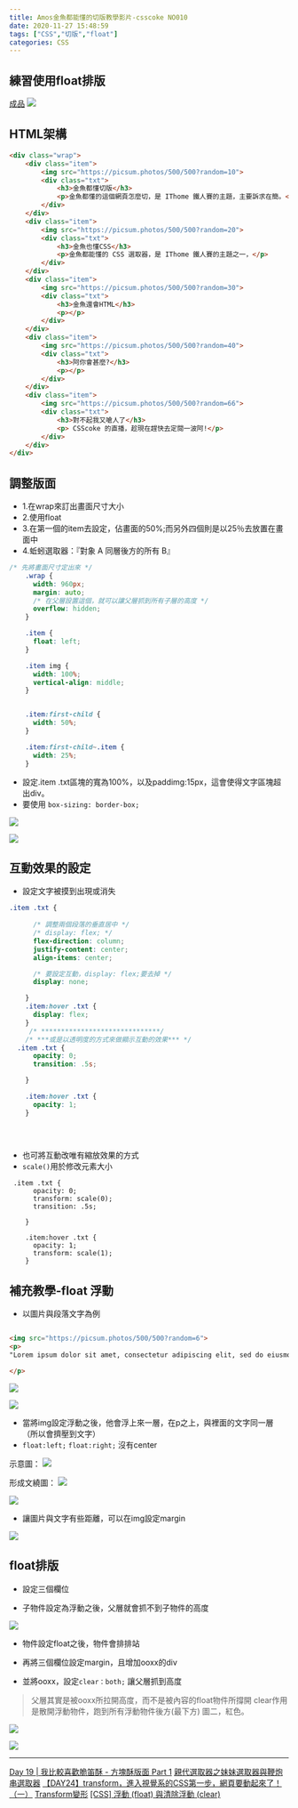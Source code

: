 ```yaml
---
title: Amos金魚都能懂的切版教學影片-csscoke NO010
date: 2020-11-27 15:48:59
tags: ["CSS","切版","float"]
categories: CSS
---
```

## 練習使用float排版

[成品](https://eva813.github.io/my-projects/coke-NO010(v2).html)
![](https://i.imgur.com/HSxrHVY.jpg)

## HTML架構
```html
<div class="wrap">
	<div class="item">
		<img src="https://picsum.photos/500/500?random=10">
		<div class="txt">
			<h3>金魚都懂切版</h3>
			<p>金魚都懂的這個網頁怎麼切，是 IThome 鐵人賽的主題，主要訴求在簡。</p>
		</div>
	</div>
	<div class="item">
		<img src="https://picsum.photos/500/500?random=20">
		<div class="txt">
			<h3>金魚也懂CSS</h3>
			<p>金魚都能懂的 CSS 選取器，是 IThome 鐵人賽的主題之一，</p>
		</div>
	</div>
	<div class="item">
		<img src="https://picsum.photos/500/500?random=30">
		<div class="txt">
			<h3>金魚還會HTML</h3>
			<p></p>
		</div>
	</div>
	<div class="item">
		<img src="https://picsum.photos/500/500?random=40">
		<div class="txt">
			<h3>阿你會甚麼?</h3>
			<p></p>
		</div>
	</div>
	<div class="item">
		<img src="https://picsum.photos/500/500?random=66">
		<div class="txt">
			<h3>對不起我又嗆人了</h3>
			<p> CSScoke 的直播，趁現在趕快去定閱一波阿!</p>
		</div>
	</div>
</div>
```
## 調整版面

* 1.在wrap來訂出畫面尺寸大小
* 2.使用float
* 3.在第一個的item去設定，佔畫面的50%;而另外四個則是以25％去放置在畫面中
* 4.蚯蚓選取器：『對象 A 同層後方的所有 B』

```css
/* 先將畫面尺寸定出來 */
    .wrap {
      width: 960px;
      margin: auto;
      /* 在父層設置這個，就可以讓父層抓到所有子層的高度 */
      overflow: hidden;
    }

    .item {
      float: left;
    }

    .item img {
      width: 100%;
      vertical-align: middle;
    }


    .item:first-child {
      width: 50%;
    }

    .item:first-child~.item {
      width: 25%;
    }
```


* 設定.item .txt區塊的寬為100%，以及paddimg:15px，這會使得文字區塊超出div。
* 要使用 `box-sizing: border-box;`

![](https://i.imgur.com/iaIicVC.jpg)

![](https://i.imgur.com/c5BGt1E.jpg)


## 互動效果的設定

* 設定文字被摸到出現或消失
```css
.item .txt {
      
      /* 調整兩個段落的垂直居中 */
      /* display: flex; */
      flex-direction: column;
      justify-content: center;
      align-items: center;

      /* 要設定互動，display: flex;要去掉 */
      display: none;

    }
    .item:hover .txt {
      display: flex;
    }
     /* ******************************/
    /* ***或是以透明度的方式來做顯示互動的效果*** */
  .item .txt {  
      opacity: 0;
      transition: .5s;

    }

    .item:hover .txt {
      opacity: 1;
    }

    
    
```

* 也可將互動改唯有縮放效果的方式
* `scale()`用於修改元素大小

```css=
 .item .txt {  
      opacity: 0;
      transform: scale(0);
      transition: .5s;

    }

    .item:hover .txt {
      opacity: 1;
      transform: scale(1);
    }
```


## 補充教學-float 浮動
* 以圖片與段落文字為例
```html

<img src="https://picsum.photos/500/500?random=6">
<p>
"Lorem ipsum dolor sit amet, consectetur adipiscing elit, sed do eiusmod tempor incididunt ut labore et dolore magna aliqua. Ut enim ad minim veniam, quis nostrud exercitation ullamco laboris nisi ut aliquip ex ea commodo consequat. Duis aute irure dolor in reprehenderit in voluptate velit esse cillum dolore eu fugiat nulla pariatur.

</p>


```

![](https://i.imgur.com/VkWWZpD.png)


![](https://i.imgur.com/jIi69In.png)


* 當將img設定浮動之後，他會浮上來一層，在p之上，與裡面的文字同一層（所以會擠壓到文字）
* `float:left;` `float:right;` 沒有center

示意圖：
![](https://i.imgur.com/lUTqlRy.png)

形成文繞圖：
![](https://i.imgur.com/6NuHHch.png)


![](https://i.imgur.com/a8d7ERZ.png)

* 讓圖片與文字有些距離，可以在img設定margin

![](https://i.imgur.com/4vzaQnJ.png)


## float排版

* 設定三個欄位

* 子物件設定為浮動之後，父層就會抓不到子物件的高度


![](https://i.imgur.com/LcieUW2.png)


* 物件設定float之後，物件會排排站


* 再將三個欄位設定margin，且增加ooxx的div
* 並將ooxx，設定`clear：both;` 讓父層抓到高度

>父層其實是被ooxx所拉開高度，而不是被內容的float物件所撐開
>clear作用是散開浮動物件，跑到所有浮動物件後方(最下方) 圖二，紅色。

![](https://i.imgur.com/9kLyaNW.png)

![](https://i.imgur.com/dsqmPw6.png)


---

[Day 19 | 我比較喜歡脆笛酥 - 方塊酥版面 Part 1](https://ithelp.ithome.com.tw/articles/10248813)
[親代選取器之妹妹選取器與鞭炮串選取器](https://ithelp.ithome.com.tw/articles/10220656)
[【DAY24】transform，進入視覺系的CSS第一步，網頁要動起來了！（一）](https://ithelp.ithome.com.tw/articles/10196979)
[Transform變形](https://ithelp.ithome.com.tw/articles/10194395)
[[CSS] 浮動 (float) 與清除浮動 (clear)](https://medium.com/%E9%A6%AC%E6%A0%BC%E8%95%BE%E7%89%B9%E7%9A%84%E5%86%92%E9%9A%AA%E8%80%85%E6%97%A5%E8%AA%8C/css-%E6%B5%AE%E5%8B%95%E8%88%87%E6%B8%85%E9%99%A4%E6%B5%AE%E5%8B%95-34d3f49ef817)
